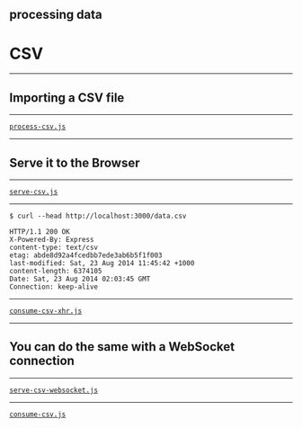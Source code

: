 ## processing data
# CSV

---

## Importing a CSV file

---

[`process-csv.js`](../examples/streaming-csv/process-csv.js)

---

## Serve it to the Browser

---

[`serve-csv.js`](../examples/streaming-csv/serve-csv.js ":10")

---

```no-highlight
$ curl --head http://localhost:3000/data.csv
```

```no-highlight
HTTP/1.1 200 OK
X-Powered-By: Express
content-type: text/csv
etag: abde8d92a4fcedbb7ede3ab6b5f1f003
last-modified: Sat, 23 Aug 2014 11:45:42 +1000
content-length: 6374105
Date: Sat, 23 Aug 2014 02:03:45 GMT
Connection: keep-alive
```

---

[`consume-csv-xhr.js`](../examples/streaming-csv/client/consume-csv-xhr.js)

---

## You can do the same with a WebSocket connection

---

[`serve-csv-websocket.js`](../examples/streaming-csv/serve-csv-websocket.js)

---

[`consume-csv.js`](../examples/streaming-csv/client/consume-csv.js)
